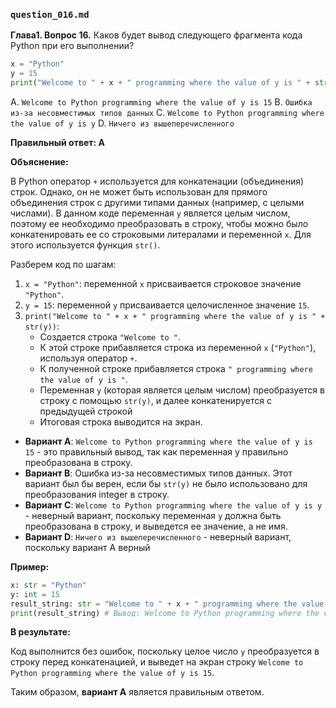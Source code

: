 ### `question_016.md`

**Глава1. Вопрос 16.** Каков будет вывод следующего фрагмента кода Python при его выполнении?

```python
x = "Python"
y = 15
print("Welcome to " + x + " programming where the value of y is " + str(y))
```

A.  `Welcome to Python programming where the value of y is 15`
B.  `Ошибка из-за несовместимых типов данных`
C.  `Welcome to Python programming where the value of y is y`
D.  `Ничего из вышеперечисленного`

**Правильный ответ: A**

**Объяснение:**

В Python оператор `+` используется для конкатенации (объединения) строк. Однако, он не может быть использован для прямого объединения строк с другими типами данных (например, с целыми числами). В данном коде переменная `y` является целым числом, поэтому ее необходимо преобразовать в строку, чтобы можно было конкатенировать ее со строковыми литералами и переменной `x`. Для этого используется функция `str()`.

Разберем код по шагам:

1.  `x = "Python"`: переменной `x` присваивается строковое значение `"Python"`.
2.  `y = 15`: переменной `y` присваивается целочисленное значение `15`.
3. `print("Welcome to " + x + " programming where the value of y is " + str(y))`:
    *   Создается строка `"Welcome to "`.
    *  К этой строке прибавляется строка из переменной `x` (`"Python"`), используя оператор `+`.
    *  К полученной строке прибавляется строка `" programming where the value of y is "`.
    *  Переменная `y` (которая является целым числом) преобразуется в строку с помощью `str(y)`, и далее конкатенируется с предыдущей строкой
    *   Итоговая строка выводится на экран.
 
*   **Вариант A**:  `Welcome to Python programming where the value of y is 15`  - это правильный вывод, так как переменная y правильно преобразована в строку.
*   **Вариант B**: Ошибка из-за несовместимых типов данных.  Этот вариант был бы верен, если бы `str(y)` не было использовано для преобразования integer в строку.
*   **Вариант C**: `Welcome to Python programming where the value of y is y` - неверный вариант, поскольку переменная `y` должна быть преобразована в строку,  и выведется ее значение, а не имя.
*  **Вариант D**: `Ничего из вышеперечисленного` - неверный вариант, поскольку вариант А верный

**Пример:**

```python
x: str = "Python"
y: int = 15
result_string: str = "Welcome to " + x + " programming where the value of y is " + str(y)
print(result_string) # Вывод: Welcome to Python programming where the value of y is 15
```

**В результате:**

Код выполнится без ошибок, поскольку целое число `y` преобразуется в строку перед конкатенацией, и выведет на экран строку `Welcome to Python programming where the value of y is 15`.

Таким образом, **вариант A** является правильным ответом.
